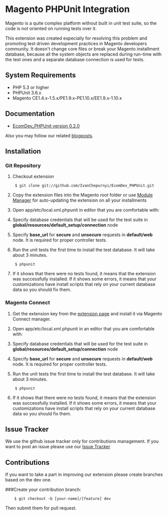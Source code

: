 Magento PHPUnit Integration
===========================

Magento is a quite complex platform without built in unit test suite, so the code is not oriented on running tests over it.

This extension was created especially for resolving this problem and promoting test driven development practices in Magento developers community. It doesn't change core files or break your Magento installment database, because all the system objects are replaced during run-time with the test ones and a separate database connection is used for tests.

System Requirements
-------------------
* PHP 5.3 or higher
* PHPUnit 3.6.x
* Magento CE1.4.x-1.5.x/PE1.9.x-PE1.10.x/EE1.9.x-1.10.x

Documentation
-------------

* [EcomDev_PHPUnit version 0.2.0](http://www.ecomdev.org/wp-content/uploads/2011/05/EcomDev_PHPUnit-0.2.0-Manual.pdf)

Also you may follow our related [blogposts](http://www.ecomdev.org/tag/phpunit).

Installation
------------


### Git Repository

1. Checkout extension

        $ git clone git://github.com/IvanChepurnyi/EcomDev_PHPUnit.git

2. Copy the extension files into the Magento root folder or use [Module Manager](https://github.com/colinmollenhour/modman) for auto-updating the extension on all your installments

3. Open app/etc/local.xml.phpunit in editor that you are comfortable with:

 1. Specify database credentials that will be used for the test suite in
**global/resources/default_setup/connection** node

 2. Specify **base_url** for **secure** and **unsecure** requests in **default/web** node. It is
required for proper controller tests.

4. Run the unit tests the first time to install the test database. It will take about 3 minutes.

        $ phpunit

5. If it shows that there were no tests found, it means that the extension was successfully
installed. If it shows some errors, it means that your customizations have install
scripts that rely on your current database data so you should fix them.

### Magento Connect

1. Get the extension key from the [extension page](http://www.magentocommerce.com/magento-connect/EcomDev/extension/5717/ecomdev_phpunit) and install it via Magento Connect manager.

2. Open app/etc/local.xml.phpunit in an editor that you are comfortable with:

 1. Specify database credentials that will be used for the test suite in
**global/resources/default_setup/connection** node

 2. Specify **base_url** for **secure** and **unsecure** requests in **default/web** node. It is
required for proper controller tests.

3. Run the unit tests the first time to install the test database. It will take about 3 minutes.

        $ phpunit

4. If it shows that there were no tests found, it means that the extension was successfully
installed. If it shows some errors, it means that your customizations have install
scripts that rely on your current database data so you should fix them.


Issue Tracker
-------------
We use the github issue tracker only for contributions management. If you want to post an issue please use our [Issue Tracker](http://project.ecomdev.org/projects/mage-unit)

Contributions
-------------

If you want to take a part in improving our extension please create branches based on the dev one.

###Create your contribution branch:

        $ git checkout -b [your-name]/[feature] dev


Then submit them for pull request.
